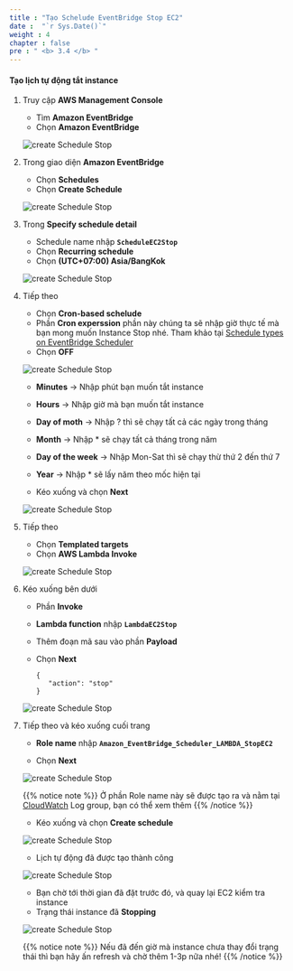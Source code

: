 ```yaml
---
title : "Tạo Schelude EventBridge Stop EC2"
date :  "`r Sys.Date()`" 
weight : 4
chapter : false
pre : " <b> 3.4 </b> "
---
```


#### Tạo lịch tự động tắt instance

1. Truy cập **AWS Management Console**

   - Tìm **Amazon EventBridge**
   - Chọn **Amazon EventBridge**

   ![create Schedule Stop](/images/4-CreateLambda/3CreateEventBridgeStop/0001.png?width=90pc)

2. Trong giao diện **Amazon EventBridge**

   - Chọn **Schedules**
   - Chọn **Create Schedule**

   ![create Schedule Stop](/images/4-CreateLambda/3CreateEventBridgeStop/0002.png?width=90pc)

3. Trong **Specify schedule detail**

   - Schedule name nhập **```ScheduleEC2Stop```**
   - Chọn **Recurring schedule**
   - Chọn **(UTC+07:00) Asia/BangKok**

   ![create Schedule Stop](/images/4-CreateLambda/3CreateEventBridgeStop/0003.png?width=90pc)

4. Tiếp theo

   - Chọn **Cron-based schelude**
   - Phần **Cron experssion** phần này chúng ta sẽ nhập giờ thực tế mà bạn mong muốn Instance Stop nhé. Tham khảo tại [Schedule types on EventBridge Scheduler](https://docs.aws.amazon.com/scheduler/latest/UserGuide/schedule-types.html?icmpid=docs_console_unmapped)
   - Chọn **OFF**

   ![create Schedule Stop](/images/4-CreateLambda/3CreateEventBridgeStop/0004.png?width=90pc)

   - **Minutes** -> Nhập phút bạn muốn tắt instance
   - **Hours** -> Nhập giờ mà bạn muốn tắt instance
   - **Day of moth** -> Nhập ? thì sẽ chạy tất cả các ngày trong tháng
   - **Month** -> Nhập * sẽ chạy tất cả tháng trong năm
   - **Day of the week** -> Nhập Mon-Sat thì sẽ chạy thừ thứ 2 đến thứ 7
   - **Year** -> Nhập * sẽ lấy năm theo mốc hiện tại

   - Kéo xuống và chọn **Next**

   ![create Schedule Stop](/images/4-CreateLambda/3CreateEventBridgeStop/0005.png?width=90pc)


5. Tiếp theo

   - Chọn **Templated targets**
   - Chọn **AWS Lambda Invoke**

   ![create Schedule Stop](/images/4-CreateLambda/3CreateEventBridgeStop/0006.png?width=90pc)

6. Kéo xuống bên dưới
   - Phần **Invoke**
   - **Lambda function** nhập **```LambdaEC2Stop```**
   - Thêm đoạn mã sau vào phần **Payload**
   - Chọn **Next**

         {
            "action": "stop"
         }
            
   ![create Schedule Stop](/images/4-CreateLambda/3CreateEventBridgeStop/0007.png?width=90pc)

6. Tiếp theo và kéo xuống cuối trang

   - **Role name** nhập **```Amazon_EventBridge_Scheduler_LAMBDA_StopEC2```**

   - Chọn **Next**

   ![create Schedule Stop](/images/4-CreateLambda/3CreateEventBridgeStop/0008.png?width=90pc)

   {{% notice note %}}
   Ở phần Role name này sẽ được tạo ra và nằm tại [CloudWatch](https://us-east-1.console.aws.amazon.com/cloudwatch/home?region=us-east-1#logsV2:log-groups) Log group, bạn có thể xem thêm
   {{% /notice %}}

   - Kéo xuống và chọn **Create schedule**

   ![create Schedule Stop](/images/4-CreateLambda/3CreateEventBridgeStop/0009.png?width=90pc)

   - Lịch tự động đã được tạo thành công

   ![create Schedule Stop](/images/4-CreateLambda/3CreateEventBridgeStop/0010.png?width=90pc)

   - Bạn chờ tới thời gian đã đặt trước đó, và quay lại EC2 kiểm tra instance
   - Trạng thái instance đã **Stopping**
   
   ![create Schedule Stop](/images/4-CreateLambda/3CreateEventBridgeStop/0011.png?width=90pc)

   {{% notice note %}}
   Nếu đã đến giờ mà instance chưa thay đổi trạng thái thì bạn hãy ấn refresh và chờ thêm 1-3p nữa nhé!
   {{% /notice %}}
